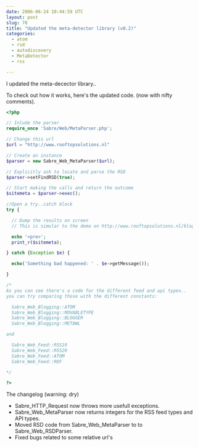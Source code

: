 ```yaml
---
date: 2006-06-24 10:44:59 UTC
layout: post
slug: 78
title: "Updated the meta-detector library (v0.2)"
categories:
  - atom
  - rsd
  - autodiscovery
  - MetaDetector
  - rss

---
```

<p>I updated the meta-decector library..</p>
<p>To check out how it works, here's the updated code. (now with nifty comments).</p>

```php
<?php

// Inlude the parser
require_once 'Sabre/Web/MetaParser.php';

// Change this url
$url = "http://www.rooftopsolutions.nl" 

// Create an instance
$parser = new Sabre_Web_MetaParser($url);

// Explicitly ask to locate and parse the RSD
$parser->setFindRSD(true);

// Start making the calls and return the outcome
$sitemeta = $parser->exec();

//Open a try..catch block
try {

  // Dump the results on screen
  // This is simular to the demo on http://www.rooftopsolutions.nl/blogdetect

  echo '<pre>';
  print_r($sitemeta);

} catch {Exception $e) {

  echo('Something bad happened: ' . $e->getMessage());

}

/* 
As you can see there's a code for the different feed and api types.. 
you can try comparing those with the different constants:

  Sabre_Web_Blogging::ATOM
  Sabre_Web_Blogging::MOVABLETYPE
  Sabre_Web_Blogging::BLOGGER
  Sabre_Web_Blogging::METAWL

and

  Sabre_Web_Feed::RSS19
  Sabre_Web_Feed::RSS20
  Sabre_Web_Feed::ATOM
  Sabre_Web_Feed::RDF

*/

?>

```
<p>
  The changelog (warning: dry)
</p>
<ul>
  <li>Sabre_HTTP_Request now throws more usefull exceptions.</li>
  <li>Sabre_Web_MetaParser now returns integers for the RSS feed types and API types.</lI>
  <li>Moved RSD code from Sabre_Web_MetaParser to to Sabre_Web_RSDParser.</li>
  <li>Fixed bugs related to some relative url's</li>
<ul>
